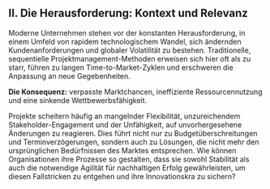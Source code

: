 ## II. Die Herausforderung: Kontext und Relevanz

Moderne Unternehmen stehen vor der konstanten Herausforderung, in einem Umfeld von rapidem technologischem Wandel, sich ändernden Kundenanforderungen und globaler Volatilität zu bestehen. Traditionelle, sequentielle Projektmanagement-Methoden erweisen sich hier oft als zu starr, führen zu langen Time-to-Market-Zyklen und erschweren die Anpassung an neue Gegebenheiten. 

**Die Konsequenz:** verpasste Marktchancen, ineffiziente Ressourcennutzung und eine sinkende Wettbewerbsfähigkeit.

Projekte scheitern häufig an mangelnder Flexibilität, unzureichendem Stakeholder-Engagement und der Unfähigkeit, auf unvorhergesehene Änderungen zu reagieren. Dies führt nicht nur zu Budgetüberschreitungen und Terminverzögerungen, sondern auch zu Lösungen, die
nicht mehr den ursprünglichen Bedürfnissen des Marktes entsprechen. Wie können Organisationen ihre Prozesse so gestalten, dass sie sowohl Stabilität als auch die notwendige Agilität für nachhaltigen Erfolg gewährleisten, um diesen Fallstricken zu entgehen und ihre Innovationskra zu sichern?